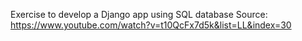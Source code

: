 Exercise to develop a Django app using SQL database
Source:
https://www.youtube.com/watch?v=t10QcFx7d5k&list=LL&index=30
